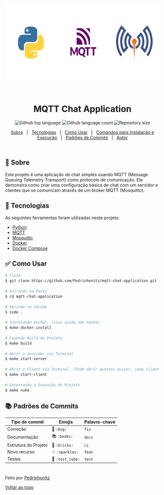 <div align="center" id="top"> 
  <img src="./img/logo.png" alt="img-logo" style="width:750px; height:250px;" />

  &#xa0;

</div>

<h1 align="center">MQTT Chat Application</h1>

<p align="center">
  <img alt="Github top language" src="https://img.shields.io/github/languages/top/Pedrinhonitz/mqtt-chat-application?color=56BEB8&logo=github">

  <img alt="Github language count" src="https://img.shields.io/github/languages/count/Pedrinhonitz/mqtt-chat-application?color=56BEB8&logo=github">

  <img alt="Repository size" src="https://img.shields.io/github/repo-size/Pedrinhonitz/mqtt-chat-application?color=56BEB8&logo=github">
</p>

<p align="center">
  <a href="#dart-sobre">Sobre</a> &#xa0; | &#xa0; 
  <a href="#rocket-tecnologias">Tecnologias</a> &#xa0; | &#xa0;
  <a href="#white_check_mark-como-usar">Como Usar</a> &#xa0; | &#xa0;
  <a href="#gear-comandos-para-instala%C3%A7%C3%A3o-e-execu%C3%A7%C3%A3o">Comandos para Instalação e Execução</a> &#xa0; | &#xa0;
  <a href="#books-padr%C3%B5es-de-commits">Padrões de Commits</a> &#xa0; | &#xa0;
  <a href="https://github.com/Pedrinhonitz" target="_blank">Autor</a>
</p>

<br>

## :dart: Sobre ##

Este projeto é uma aplicação de chat simples usando MQTT (Message Queuing Telemetry Transport) como protocolo de comunicação. Ele demonstra como criar uma configuração básica de chat com um servidor e clientes que se comunicam através de um broker MQTT (Mosquitto).

## :rocket: Tecnologias ##

As seguintes ferramentas foram utilizadas neste projeto:

- [Python](https://www.python.org/)
- [MQTT](https://mqtt.org/)
- [Mosquitto](https://mosquitto.org/)
- [Docker](https://www.docker.com/)
- [Docker Compose](https://docs.docker.com/compose/)

## :white_check_mark: Como Usar ##
```bash
# Clone
$ git clone https://github.com/Pedrinhonitz/mqtt-chat-application.git

# Entrando na Pasta
$ cd mqtt-chat-application

# Abrindo no VScode
$ code .

# Instalando Docker. (caso ainda não tenha)
$ make docker-install

# Fazendo Build do Projeto
$ make build

# Abrir o Servidor via Terminal
$ make start-server

# Abrir o Client via Terminal. (Pode abrir quantos quiser, cada client simula 1 pessoa e 1 termina novo)
$ make start-client

# Encerrando a Execução do Projeto
$ make nuke
```

## :books: Padrões de Commits ##

<table>
  <thead>
    <tr>
      <th>Tipo de commit</th>
      <th>Emojis</th>
      <th>Palavra-chave</th>
    </tr>
  </thead>
 <tbody>
    <tr>
      <td>Correção</td>
      <td>🐛 <code>:bug:</code></td>
      <td><code>fix</code></td>
    </tr>
    <tr>
      <td>Documentação</td>
      <td>📚 <code>:books:</code></td>
      <td><code>docs</code></td>
    </tr>
    <tr>
      <td>Estrutura do Projeto</td>
      <td>🧱 <code>:bricks:</code></td>
      <td><code>ci</code></td>
    </tr>
    <tr>
      <td>Novo recurso</td>
      <td>✨ <code>:sparkles:</code></td>
      <td><code>feat</code></td>
    </tr>
    <tr>
      <td>Testes</td>
      <td>🧪 <code>:test_tube:</code></td>
      <td><code>test</code></td>
    </tr>
  </tbody>
</table>







#
Feito por <a href="https://github.com/Pedrinhonitz" target="_blank">Pedrinhonitz</a>

<a href="#top">Voltar ao topo</a>